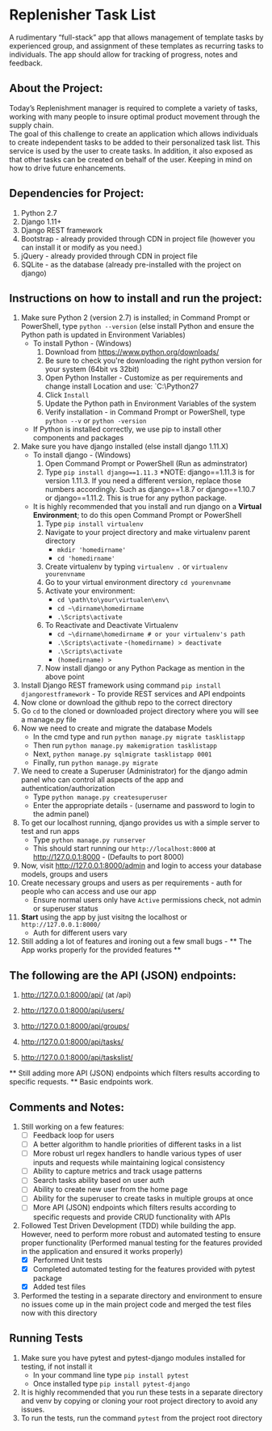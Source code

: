 # Replenisher Task List #

A rudimentary “full-stack” app that allows management of template tasks by experienced group, and assignment of these templates as recurring tasks to individuals.  The app should allow for tracking of progress, notes and feedback.  

## About the Project: ##

Today’s Replenishment manager is required to complete a variety of tasks, working with many people to insure optimal product movement through the supply chain.  
The goal of this challenge to create an application which allows individuals to create independent tasks to be added to their personalized task list.  This service is used by the user to create tasks.  In addition, it also exposed as that other tasks can be created on behalf of the user.
Keeping in mind on how to drive future enhancements.


## Dependencies for Project: ##

1. Python 2.7
2. Django 1.11+
3. Django REST framework
4. Bootstrap - already provided through CDN in project file (however you can install it or modify as you need.)
5. jQuery - already provided through CDN in project file
6. SQLite - as the database (already pre-installed with the project on django)

## Instructions on how to install and run the project: ##

1. Make sure Python 2 (version 2.7) is installed; in Command Prompt or PowerShell, type ```python --version```  (else install Python and ensure the Python path is updated in Environment Variables)
	- To install Python - (Windows)
		1. Download from https://www.python.org/downloads/
		2. Be sure to check you're downloading the right python version for your system (64bit vs 32bit) 
		3. Open Python Installer - Customize as per requirements and change install Location and use: `C:\Python27
		4. Click ```Install```
		5. Update the Python path in Environment Variables of the system
		6. Verify installation - in Command Prompt or PowerShell, type ```python --v``` or ```python -version```
	- If Python is installed correctly, we use pip to install other components and packages
2. Make sure you have django installed (else install django 1.11.X)
	- To install django - (Windows)
		1. Open Command Prompt or PowerShell (Run as adminstrator)
		2. Type ```pip install django==1.11.3```
			*NOTE: django==1.11.3 is for version 1.11.3. If you need a different version, replace those numbers accordingly. Such as django==1.8.7 or django==1.10.7 or django==1.11.2. This is true for any python package.
	- It is highly recommended that you install and run django on a **Virtual Environment**; to do this open Command Prompt or PowerShell
		1. Type ```pip install virtualenv```
		2. Navigate to your project directory and make virtualenv parent directory 
			- ```mkdir 'homedirname'```
			- ```cd 'homedirname'```
		3. Create virtualenv by typing ```virtualenv .``` or ```virtualenv yourenvname```
		4. Go to your virtual environment directory ```cd yourenvname```
		5. Activate your environment:
			- ```cd \path\to\your\virtualen\env\ ```
 			- ```cd ~\dirname\homedirname```
 			- ```.\Scripts\activate```
		6. To Reactivate and Deactivate Virtualenv
			- ```cd ~\dirname\homedirname # or your virtualenv's path```
			- ```.\Scripts\activate```
			-```(homedirname) > deactivate```
			- ```.\Scripts\activate```
			- ```(homedirname) >```
		7. Now install django or any Python Package as mention in the above point		
3. Install Django REST framework using command ```pip install djangorestframework```
       - To provide REST services and API endpoints
4. Now clone or download the github repo to the correct directory
5. Go ```cd``` to the cloned or downloaded project directory where you will see a manage.py file
6. Now we need to create and migrate the database Models
	- In the cmd type and run ```python manage.py migrate tasklistapp```
	- Then run ```python manage.py makemigration tasklistapp```
	- Next, ```python manage.py sqlmigrate tasklistapp 0001```
	- Finally, run ```python manage.py migrate```
7. We need to create a Superuser (Administrator) for the django admin panel who can control all aspects of the app and authentication/authorization
	- Type ```python manage.py createsuperuser```
	- Enter the appropriate details - (username and password to login to the admin panel)
8. To get our localhost running, django provides us with a simple server to test and run apps
	- Type ```python manage.py runserver```
	- This should start running our ```http://localhost:8000``` at http://127.0.0.1:8000 - (Defaults to port 8000)
9. Now, visit http://127.0.0.1:8000/admin and login to access your database models, groups and users
10. Create necessary groups and users as per requirements - auth for people who can access and use our app
	- Ensure normal users only have ```Active``` permissions check, not admin or superuser status
11. **Start** using the app by just visitng the localhost or ```http://127.0.0.1:8000/```
	- Auth for different users vary
12. Still adding a lot of features and ironing out a few small bugs - ** The App works properly for the provided features **



## The following are the API (JSON) endpoints: ##

1. http://127.0.0.1:8000/api/ (at /api)

2. http://127.0.0.1:8000/api/users/

3. http://127.0.0.1:8000/api/groups/

4. http://127.0.0.1:8000/api/tasks/

5. http://127.0.0.1:8000/api/taskslist/

** Still adding more API (JSON) endpoints which filters results according to specific requests. ** Basic endpoints work.

## Comments and Notes: ##
1. Still working on a few features:
	- [ ] Feedback loop for users
	- [ ] A better algorithm to handle priorities of different tasks in a list
	- [ ] More robust url regex handlers to handle various types of user inputs and requests while maintaining logical consistency
	- [ ] Ability to capture metrics and track usage patterns 
	- [ ] Search tasks ability based on user auth
	- [ ] Ability to create new user from the home page
	- [ ] Ability for the superuser to create tasks in multiple groups at once
	- [ ] More API (JSON) endpoints which filters results according to specific requests and provide CRUD functionality with APIs
	
2. Followed Test Driven Development (TDD) while building the app. However, need to perform more robust and automated testing to ensure proper functionality (Performed manual testing for the features provided in the application and ensured it works properly)
	- [X] Performed Unit tests
	- [x] Completed automated testing for the features provided with pytest package
	- [x] Added test files

3. Performed the testing in a separate directory and environment to ensure no issues come up in the main project code and merged the test files now with this directory

## Running Tests ##
1. Make sure you have pytest and pytest-django modules installed for testing, if not install it
    - In your command line type ```pip install pytest```
    - Once installed type ```pip install pytest-django```
2. It is highly recommended that you run these tests in a separate directory and venv by copying or cloning your root project directory to avoid any issues.
3. To run the tests, run the command ```pytest``` from the project root directory

